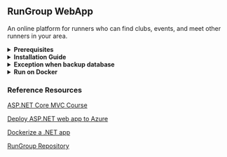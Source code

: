 ## RunGroup WebApp

An online platform for runners who can find clubs, events, and meet other runners in your area.

<details><summary><b>Prerequisites</b></summary>

#### 1. .NET 6.0 SDK

#### 2. [Visual Studio 2022](https://visualstudio.microsoft.com/vs/community/)

</details>

<details><summary><b>Installation Guide</b></summary>

#### 1. Clone repository

```bash
git clone https://github.com/huynhducthanhtuan/practice-nestjs-typescript.git
```

#### 2. Import SQL Server database from `RunGroups.bak` file

#### 3. Update SQL Server database connection string

`appsettings.json`

```bash
"ConnectionStrings": {
  "DefaultConnection": "Data Source=THANHTUAN;Initial Catalog=RunGroups;Integrated Security=True;Connect Timeout=30;Encrypt=False;Trust Server Certificate=False;Application Intent=ReadWrite;Multi Subnet Failover=False"
}
```

##### Change `THANHTUAN` with your computer name

#### 4. Register [Cloudinary](https://cloudinary.com/) account and update Cloudinary config

`appsettings.json`

```bash
"CloudinarySetting": {
  "CloudName": "",
  "ApiKey": "",
  "ApiSecret": ""
}
```

##### Update above config with your Cloudinary config

#### 5. Register [IPInfo](https://ipinfo.io/) account and update IPInfo token in API URL

`Controllers/HomeController.cs`

```bash
string url = "https://ipinfo.io?token=IPInfo-Token";
```

##### Change `IPInfo-Token` with your IPInfo token

#### 6. Run project (Visual Studio UI or Terminal)

```bash
dotnet build
```

```bash
dotnet run
```

</details>

<details><summary><b>Exception when backup database</b></summary>

##### If Step 2 of Installation Guide fails, you can do it manually like this

##### 1. Create SQL Server database named `RunGroups`

##### 2. Update SQL Server database connection string (Step 3 - Installation Guide)

##### 3. Add Migration (Open Package Manager Console)

```bash
Add-Migration Initialize
```

##### 4. Update Database (Open Package Manager Console)

```bash
Update-Database
```

##### 5. Seed Data (Open Terminal)

```bash
dotnet run seeddata
```

</details>

<details><summary><b>Run on Docker</b></summary>

##### 1. Build an image

```bash
docker build -t rungroup-image -f Dockerfile .
```

##### 2. Run image

```bash
docker run rungroup-image
```

##### Change `rungroup-image` with your image name

</details>

### Reference Resources

[ASP.NET Core MVC Course](https://www.youtube.com/playlist?list=PL82C6-O4XrHde_urqhKJHH-HTUfTK6siO/)

[Deploy ASP.NET web app to Azure](https://learn.microsoft.com/en-us/azure/app-service/quickstart-dotnetcore?tabs=net70&pivots=development-environment-vs)

[Dockerize a .NET app](https://learn.microsoft.com/en-us/dotnet/core/docker/build-container?tabs=windows)

[RunGroup Repository](https://github.com/teddysmithdev/RunGroop/)

